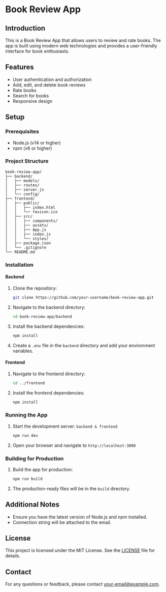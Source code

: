 # Book Review App

## Introduction
This is a Book Review App that allows users to review and rate books. The app is built using modern web technologies and provides a user-friendly interface for book enthusiasts.

## Features
- User authentication and authorization
- Add, edit, and delete book reviews
- Rate books
- Search for books
- Responsive design

## Setup

### Prerequisites
- Node.js (v14 or higher)
- npm (v6 or higher)

### Project Structure
```
book-review-app/
├── backend/
│   ├── models/
│   ├── routes/
│   ├── server.js
│   └── config/
├── frontend/
│   ├── public/
│   │   ├── index.html
│   │   └── favicon.ico
│   ├── src/
│   │   ├── components/
│   │   ├── assets/
│   │   ├── App.js
│   │   ├── index.js
│   │   └── styles/
│   ├── package.json
│   └── .gitignore
└── README.md
```
### Installation

#### Backend
1. Clone the repository:
    ```bash
    git clone https://github.com/your-username/book-review-app.git
    ```
2. Navigate to the backend directory:
    ```bash
    cd book-review-app/backend
    ```
3. Install the backend dependencies:
    ```bash
    npm install
    ```
4. Create a `.env` file in the `backend` directory and add your environment variables.

#### Frontend
1. Navigate to the frontend directory:
    ```bash
    cd ../frontend
    ```
2. Install the frontend dependencies:
    ```bash
    npm install
    ```

### Running the App
1. Start the development server: `backend & frontend`
    ```bash
    npm run dev
    ```
  
3. Open your browser and navigate to `http://localhost:3000`

### Building for Production
1. Build the app for production:
    ```bash
    npm run build
    ```
2. The production-ready files will be in the `build` directory.

## Additional Notes
- Ensure you have the latest version of Node.js and npm installed.
- Connection string will be attached to the email.

## License
This project is licensed under the MIT License. See the [LICENSE](LICENSE) file for details.

## Contact
For any questions or feedback, please contact [your-email@example.com](mailto:your-email@example.com).
